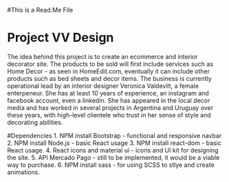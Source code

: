 #This is a Read.Me File

<h1> Project VV Design </h1>

The idea behind this project is to create an ecommerce and interior decorator site. The products to be sold will first include services such as Home Decor - as seen in HomeEdit.com, eventually it can include other products such as bed sheets and decor items. The business is currently operational lead by an interior designer Veronica Valdevilt, a female enterpeneur. She has at least 10 years of experience, an instagram and facebook account, even a linkedin. She has appeared in the local decor media and has worked in several projects in Argentina and Uruguay over these years, with high-level clientele who trust in her sense of style and decorating abilities.

#Dependencies
    1. NPM install Bootstrap - functional and responsive navbar
    2. NPM install Node.js - basic React usage
    3. NPM install react-dom - basic React usage. 
    4. React icons and material ui - icons and UI kit for designing the site. 
    5. API Mercado Pago - still to be implemented, it would be a viable way to purchase. 
    6. NPM install sass - for using SCSS to stlye and create animations.
